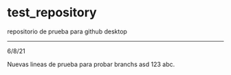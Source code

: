 # test_repository
 repositorio de prueba para github desktop

***
6/8/21

Nuevas lineas de prueba para probar branchs
asd
123
abc.
